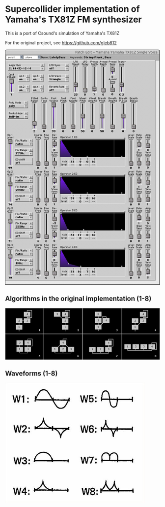 # Supercollider implementation of Yamaha's TX81Z FM synthesizer

This is a port of Csound's simulation of Yamaha's TX81Z

For the original project, see https://github.com/gleb812

![](ref/tx81z.png)

## Algorithms in the original implementation (1-8)

![](ref/tx81zalg.png)

## Waveforms (1-8)

![](ref/tx81z-waveforms.jpg)